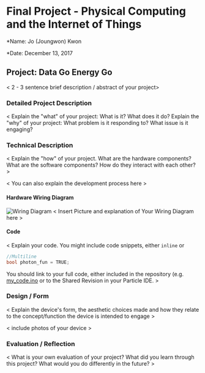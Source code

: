 # Final Project - Physical Computing and the Internet of Things

*Name: Jo (Joungwon) Kwon

*Date: December 13, 2017

## Project:  Data Go Energy Go

< 2 - 3 sentence brief description / abstract of your project>

### Detailed Project Description

< Explain the "what" of your project:   What is it?   What does it do?   Explain the "why" of your project:  What problem is it responding to?  What issue is it engaging?   

### Technical Description

< Explain the "how" of your project.  What are the hardware components?  What are the software components?  How do they interact with each other? >

< You can also explain the development process here >


#### Hardware Wiring Diagram

![Wiring Diagram](images/WiringDiagram.png)
< Insert Picture and explanation of Your Wiring Diagram here >

#### Code

< Explain your code.  You might include code snippets, either `inline` or
```c++
//Multiline
bool photon_fun = TRUE;
```
You should link to your full code, either included in the repository (e.g. [my_code.ino](code/my_code.ino)  or to the Shared Revision in your Particle IDE. >


### Design / Form

< Explain the device's form, the aesthetic choices made and how they relate to the concept/function the device is intended to engage >

< include photos of your device >

### Evaluation / Reflection

< What is your own evaluation of your project?   What did you learn through this project?  What would you do differently in the future? >
